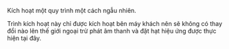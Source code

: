 Kích hoạt một quy trình một cách ngẫu nhiên.

Trình kích hoạt này chỉ được kích hoạt bên máy khách nên sẽ không có thay đổi nào lên thế giới ngoại trừ phát âm thanh và đặt hạt hiệu ứng được thực hiện tại đây.